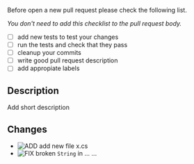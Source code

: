 Before open a new pull request please check the following list.

_You don't need to add this checklist to the pull request body._
- [ ] add new tests to test your changes
- [ ] run the tests and check that they pass
- [ ] cleanup your commits
- [ ] write good pull request description
- [ ] add appropiate labels

## Description
Add short description

## Changes
* ![ADD] add new file x.cs
* ![FIX] broken `String` in ...
...


[NEW]:      https://resources.atlas.wooga.com/icons/icon_new.svg "New"
[ADD]:      https://resources.atlas.wooga.com/icons/icon_add.svg "Add"
[IMPROVE]:  https://resources.atlas.wooga.com/icons/icon_improve.svg "Improve"
[CHANGE]:   https://resources.atlas.wooga.com/icons/icon_change.svg "Change"
[FIX]:      https://resources.atlas.wooga.com/icons/icon_fix.svg "Fix"
[UPDATE]:   https://resources.atlas.wooga.com/icons/icon_update.svg "Update"

[BREAK]:    https://resources.atlas.wooga.com/icons/icon_break.svg "Remove"
[REMOVE]:   https://resources.atlas.wooga.com/icons/icon_remove.svg "Remove"
[IOS]:      https://resources.atlas.wooga.com/icons/icon_iOS.svg "iOS"
[ANDROID]:  https://resources.atlas.wooga.com/icons/icon_android.svg "Android"
[WEBGL]:    https://resources.atlas.wooga.com/icons/icon_webGL.svg "WebGL"
[GRADLE]:   https://resources.atlas.wooga.com/icons/icon_gradle.svg "GRADLE"
[UNITY]:    https://resources.atlas.wooga.com/icons/icon_unity.svg "Unity"
[LINUX]:    https://resources.atlas.wooga.com/icons/icon_linux.svg "Linux"
[WIN]:      https://resources.atlas.wooga.com/icons/icon_windows.svg "Windows"
[MACOS]:    https://resources.atlas.wooga.com/icons/icon_iOS.svg "macOS"
